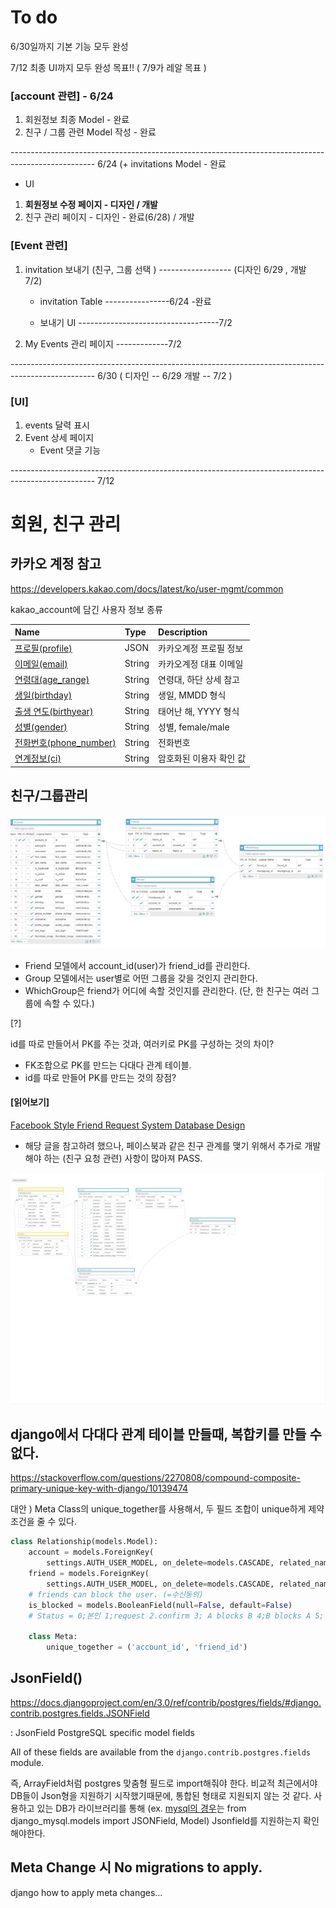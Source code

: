 # To do

 6/30일까지 기본 기능 모두 완성

 7/12 최종 UI까지 모두 완성 목표!! ( 7/9가 레알 목표 )



### [account 관련] - 6/24

1. 회원정보 최종 Model - 완료
2.  친구 / 그룹 관련 Model 작성 - 완료

 --------------------------------------------------------------------------------------------------- 6/24 (+ invitations Model - 완료

* UI

1. **회원정보 수정 페이지 - 디자인 / 개발** 
2. 친구 관리 페이지 - 디자인 - 완료(6/28) / 개발



### [Event 관련]

1. invitation 보내기 (친구, 그룹 선택 ) ------------------ (디자인 6/29 , 개발 7/2)

   * invitation Table ----------------6/24 -완료

   * 보내기 UI -----------------------------------7/2 

     

2. My Events 관리 페이지 -------------7/2 

 --------------------------------------------------------------------------------------------------- 6/30 ( 디자인 -- 6/29 개발 -- 7/2 )



### [UI]

1. events 달력 표시
2. Event 상세 페이지
   - Event 댓글 기능

 --------------------------------------------------------------------------------------------------- 7/12





# 회원, 친구 관리

## 카카오 계정 참고

https://developers.kakao.com/docs/latest/ko/user-mgmt/common

kakao_account에 담긴 사용자 정보 종류

| Name                                                         | Type   | Description             |
| :----------------------------------------------------------- | :----- | :---------------------- |
| [프로필(profile)](https://developers.kakao.com/docs/latest/ko/user-mgmt/common#profile) | JSON   | 카카오계정 프로필 정보  |
| [이메일(email)](https://developers.kakao.com/docs/latest/ko/user-mgmt/common#email) | String | 카카오계정 대표 이메일  |
| [연령대(age_range)](https://developers.kakao.com/docs/latest/ko/user-mgmt/common#age-range) | String | 연령대, 하단 상세 참고  |
| [생일(birthday)](https://developers.kakao.com/docs/latest/ko/user-mgmt/common#birthday) | String | 생일, MMDD 형식         |
| [출생 연도(birthyear)](https://developers.kakao.com/docs/latest/ko/user-mgmt/common#birthyear) | String | 태어난 해, YYYY 형식    |
| [성별(gender)](https://developers.kakao.com/docs/latest/ko/user-mgmt/common#gender) | String | 성별, female/male       |
| [전화번호(phone_number)](https://developers.kakao.com/docs/latest/ko/user-mgmt/common#phone-number) | String | 전화번호                |
| [연계정보(ci)](https://developers.kakao.com/docs/latest/ko/user-mgmt/common#ci) | String | 암호화된 이용자 확인 값 |









## 친구/그룹관리

![fg_modeling](https://github.com/arara90/images/blob/master/Simtime/simtime_031.png?raw=true)

* Friend 모델에서 account_id(user)가 friend_id를 관리한다. 
* Group 모델에서는 user별로 어떤 그룹을 갖을 것인지 관리한다.  
* WhichGroup은 friend가 어디에 속할 것인지를 관리한다. (단, 한 친구는 여러 그룹에 속할 수 있다.)







[?]

id를 따로 만들어서 PK를 주는 것과, 여러키로 PK를 구성하는 것의 차이? 

- FK조합으로 PK를 만드는 다대다 관계 테이블.
- id를 따로 만들어 PK를 만드는 것의 장점?



#### [읽어보기]

[Facebook Style Friend Request System Database Design](https://www.9lessons.info/2014/03/facebook-style-friend-request-system.html)

- 해당 글을 참고하려 했으나, 페이스북과 같은 친구 관계를 맺기 위해서 추가로 개발해야 하는 (친구 요청 관련) 사항이 많아져 PASS.





![fg_modeling](https://github.com/arara90/images/blob/master/Simtime/simtime_032.png?raw=true)





## django에서 다대다 관계 테이블 만들때, 복합키를 만들 수 없다.

https://stackoverflow.com/questions/2270808/compound-composite-primary-unique-key-with-django/10139474



대안 ) Meta Class의 unique_together를 사용해서, 두 필드 조합이 unique하게 제약조건을 줄 수 있다. 

```python
class Relationship(models.Model):
    account = models.ForeignKey(
        settings.AUTH_USER_MODEL, on_delete=models.CASCADE, related_name='friends')
    friend = models.ForeignKey(
        settings.AUTH_USER_MODEL, on_delete=models.CASCADE, related_name='friendOf')
    # friends can block the user. (=수신동의)
    is_blocked = models.BooleanField(null=False, default=False)
    # Status = 0;본인 1;request 2.confirm 3; A blocks B 4;B blocks A 5; block each others.

    class Meta:
        unique_together = ('account_id', 'friend_id')
```







## JsonField()

https://docs.djangoproject.com/en/3.0/ref/contrib/postgres/fields/#django.contrib.postgres.fields.JSONField

: JsonField PostgreSQL specific model fields

All of these fields are available from the `django.contrib.postgres.fields` module.



즉, ArrayField처럼 postgres 맞춤형 필드로 import해줘야 한다. 비교적 최근에서야 DB들이 Json형을 지원하기 시작했기때문에, 통합된 형태로 지원되지 않는 것 같다. 사용하고 있는 DB가 라이브러리를 통해 (ex. [mysql의 경우](https://django-mysql.readthedocs.io/en/latest/model_fields/json_field.html)는 from django_mysql.models import JSONField, Model) Jsonfield를 지원하는지 확인해야한다.







## Meta Change 시 No migrations to apply.

django  how to apply meta changes...